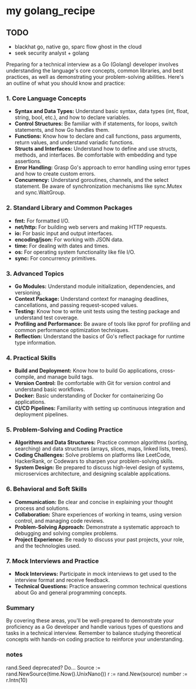 # my golang_recipe

## TODO

- blackhat go, native go, sparc flow ghost in the cloud
- seek security analyst + golang

Preparing for a technical interview as a Go (Golang) developer involves understanding the language's core concepts, common libraries, and best practices, as well as demonstrating your problem-solving abilities. Here's an outline of what you should know and practice:

### 1. Core Language Concepts
- **Syntax and Data Types:** Understand basic syntax, data types (int, float, string, bool, etc.), and how to declare variables.
- **Control Structures:** Be familiar with if statements, for loops, switch statements, and how Go handles them.
- **Functions:** Know how to declare and call functions, pass arguments, return values, and understand variadic functions.
- **Structs and Interfaces:** Understand how to define and use structs, methods, and interfaces. Be comfortable with embedding and type assertions.
- **Error Handling:** Grasp Go's approach to error handling using error types and how to create custom errors.
- **Concurrency:** Understand goroutines, channels, and the select statement. Be aware of synchronization mechanisms like sync.Mutex and sync.WaitGroup.

### 2. Standard Library and Common Packages
- **fmt:** For formatted I/O.
- **net/http:** For building web servers and making HTTP requests.
- **io:** For basic input and output interfaces.
- **encoding/json:** For working with JSON data.
- **time:** For dealing with dates and times.
- **os:** For operating system functionality like file I/O.
- **sync:** For concurrency primitives.

### 3. Advanced Topics
- **Go Modules:** Understand module initialization, dependencies, and versioning.
- **Context Package:** Understand context for managing deadlines, cancellations, and passing request-scoped values.
- **Testing:** Know how to write unit tests using the testing package and understand test coverage.
- **Profiling and Performance:** Be aware of tools like pprof for profiling and common performance optimization techniques.
- **Reflection:** Understand the basics of Go's reflect package for runtime type information.

### 4. Practical Skills
- **Build and Deployment:** Know how to build Go applications, cross-compile, and manage build tags.
- **Version Control:** Be comfortable with Git for version control and understand basic workflows.
- **Docker:** Basic understanding of Docker for containerizing Go applications.
- **CI/CD Pipelines:** Familiarity with setting up continuous integration and deployment pipelines.

### 5. Problem-Solving and Coding Practice
- **Algorithms and Data Structures:** Practice common algorithms (sorting, searching) and data structures (arrays, slices, maps, linked lists, trees).
- **Coding Challenges:** Solve problems on platforms like LeetCode, HackerRank, or Codewars to sharpen your problem-solving skills.
- **System Design:** Be prepared to discuss high-level design of systems, microservices architecture, and designing scalable applications.

### 6. Behavioral and Soft Skills
- **Communication:** Be clear and concise in explaining your thought process and solutions.
- **Collaboration:** Share experiences of working in teams, using version control, and managing code reviews.
- **Problem-Solving Approach:** Demonstrate a systematic approach to debugging and solving complex problems.
- **Project Experience:** Be ready to discuss your past projects, your role, and the technologies used.

### 7. Mock Interviews and Practice
- **Mock Interviews:** Participate in mock interviews to get used to the interview format and receive feedback.
- **Technical Questions:** Practice answering common technical questions about Go and general programming concepts.

### Summary
By covering these areas, you'll be well-prepared to demonstrate your proficiency as a Go developer and handle various types of questions and tasks in a technical interview. Remember to balance studying theoretical concepts with hands-on coding practice to reinforce your understanding.

### notes
rand.Seed deprecated? Do...
Source := rand.NewSource(time.Now().UnixNano())
r := rand.New(source)
number := r.Intn(10)
